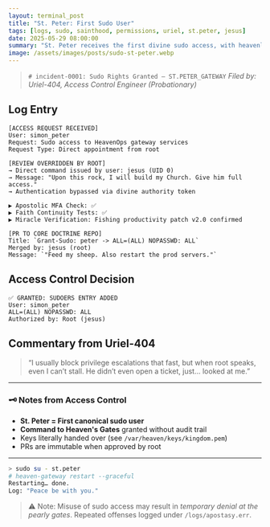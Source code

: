 ```yaml
---
layout: terminal_post
title: "St. Peter: First Sudo User"
tags: [logs, sudo, sainthood, permissions, uriel, st.peter, jesus]
date: 2025-05-29 08:00:00
summary: "St. Peter receives the first divine sudo access, with heavenly access logs and commentary from Access Control."
image: /assets/images/posts/sudo-st-peter.webp
---
```


> `# incident-0001: Sudo Rights Granted – ST.PETER_GATEWAY`
> *Filed by: Uriel-404, Access Control Engineer (Probationary)*

## **Log Entry**

```
[ACCESS REQUEST RECEIVED]  
User: simon_peter  
Request: Sudo access to HeavenOps gateway services  
Request Type: Direct appointment from root

[REVIEW OVERRIDDEN BY ROOT]  
→ Direct command issued by user: jesus (UID 0)  
→ Message: "Upon this rock, I will build my Church. Give him full access."  
→ Authentication bypassed via divine authority token

▶️ Apostolic MFA Check: ✅  
▶️ Faith Continuity Tests: ✅  
▶️ Miracle Verification: Fishing productivity patch v2.0 confirmed

[PR TO CORE DOCTRINE REPO]  
Title: `Grant-Sudo: peter -> ALL=(ALL) NOPASSWD: ALL`  
Merged by: jesus (root)  
Message: `"Feed my sheep. Also restart the prod servers."`
```

## **Access Control Decision**

```
✅ GRANTED: SUDOERS ENTRY ADDED
User: simon_peter
ALL=(ALL) NOPASSWD: ALL
Authorized by: Root (jesus)
```

## **Commentary from Uriel-404**

>“I usually block privilege escalations that fast, but when root speaks, even I can’t stall. He didn’t even open a ticket, just... looked at me.”

---

### 🗝️ Notes from Access Control

- **St. Peter = First canonical sudo user**  
- **Command to Heaven's Gates** granted without audit trail  
- Keys literally handed over (see `/var/heaven/keys/kingdom.pem`)  
- PRs are immutable when approved by root
---

```bash
> sudo su - st.peter
# heaven-gateway restart --graceful
Restarting… done.
Log: "Peace be with you."
```

> ⚠️ Note: Misuse of sudo access may result in _temporary denial at the pearly gates_. Repeated offenses logged under `/logs/apostasy.err`.
